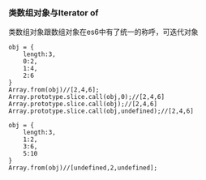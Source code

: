 ### 类数组对象与Iterator of

类数组对象跟数组对象在es6中有了统一的称呼，可迭代对象

    obj = {
        length:3,
        0:2,
        1:4,
        2:6
    }
    Array.from(obj)//[2,4,6];
    Array.prototype.slice.call(obj,0);//[2,4,6]
    Array.prototype.slice.call(obj);//[2,4,6]
    Array.prototype.slice.call(obj,undefined);//[2,4,6]

    obj = {
        length:3,
        1:2,
        3:6,
        5:10
    }
    Array.from(obj)//[undefined,2,undefined];




